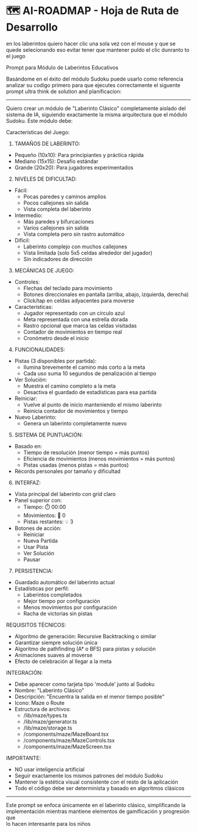 # 🗺️ AI-ROADMAP - Hoja de Ruta de Desarrollo

en los laberintos quiero hacer clic una sola vez con el mouse y que se quede selecionando eso evitar tener que mantener puldo el clic dunranto to el juego


Prompt para Módulo de Laberintos Educativos

  Basándome en el éxito del módulo Sudoku puede usarlo como referencia analizar su codigo primero para que ejecutes correctamente el siguente prompt ultra think de solution and planificacion:

  ---
  Quiero crear un módulo de "Laberinto Clásico" completamente aislado del         
  sistema de IA, siguiendo exactamente la misma arquitectura que el módulo        
  Sudoku. Este módulo debe:

  Características del Juego:

  1. TAMAÑOS DE LABERINTO:
  - Pequeño (10x10): Para principiantes y práctica rápida
  - Mediano (15x15): Desafío estándar
  - Grande (20x20): Para jugadores experimentados

  2. NIVELES DE DIFICULTAD:
  - Fácil:
    - Pocas paredes y caminos amplios
    - Pocos callejones sin salida
    - Vista completa del laberinto
  - Intermedio:
    - Más paredes y bifurcaciones
    - Varios callejones sin salida
    - Vista completa pero sin rastro automático
  - Difícil:
    - Laberinto complejo con muchos callejones
    - Vista limitada (solo 5x5 celdas alrededor del jugador)
    - Sin indicadores de dirección

  3. MECÁNICAS DE JUEGO:
  - Controles:
    - Flechas del teclado para movimiento
    - Botones direccionales en pantalla (arriba, abajo, izquierda, derecha)       
    - Click/tap en celdas adyacentes para moverse
  - Características:
    - Jugador representado con un círculo azul
    - Meta representada con una estrella dorada
    - Rastro opcional que marca las celdas visitadas
    - Contador de movimientos en tiempo real
    - Cronómetro desde el inicio

  4. FUNCIONALIDADES:
  - Pistas (3 disponibles por partida):
    - Ilumina brevemente el camino más corto a la meta
    - Cada uso suma 10 segundos de penalización al tiempo
  - Ver Solución:
    - Muestra el camino completo a la meta
    - Desactiva el guardado de estadísticas para esa partida
  - Reiniciar:
    - Vuelve al punto de inicio manteniendo el mismo laberinto
    - Reinicia contador de movimientos y tiempo
  - Nuevo Laberinto:
    - Genera un laberinto completamente nuevo

  5. SISTEMA DE PUNTUACIÓN:
  - Basado en:
    - Tiempo de resolución (menor tiempo = más puntos)
    - Eficiencia de movimientos (menos movimientos = más puntos)
    - Pistas usadas (menos pistas = más puntos)
  - Récords personales por tamaño y dificultad

  6. INTERFAZ:
  - Vista principal del laberinto con grid claro
  - Panel superior con:
    - Tiempo: ⏱️ 00:00
    - Movimientos: 👣 0
    - Pistas restantes: 💡 3
  - Botones de acción:
    - Reiniciar
    - Nueva Partida
    - Usar Pista
    - Ver Solución
    - Pausar

  7. PERSISTENCIA:
  - Guardado automático del laberinto actual
  - Estadísticas por perfil:
    - Laberintos completados
    - Mejor tiempo por configuración
    - Menos movimientos por configuración
    - Racha de victorias sin pistas

  REQUISITOS TÉCNICOS:
  - Algoritmo de generación: Recursive Backtracking o similar
  - Garantizar siempre solución única
  - Algoritmo de pathfinding (A* o BFS) para pistas y solución
  - Animaciones suaves al moverse
  - Efecto de celebración al llegar a la meta

  INTEGRACIÓN:
  - Debe aparecer como tarjeta tipo 'module' junto al Sudoku
  - Nombre: "Laberinto Clásico"
  - Descripción: "Encuentra la salida en el menor tiempo posible"
  - Icono: Maze o Route
  - Estructura de archivos:
    - /lib/maze/types.ts
    - /lib/maze/generator.ts
    - /lib/maze/storage.ts
    - /components/maze/MazeBoard.tsx
    - /components/maze/MazeControls.tsx
    - /components/maze/MazeScreen.tsx

  IMPORTANTE:
  - NO usar inteligencia artificial
  - Seguir exactamente los mismos patrones del módulo Sudoku
  - Mantener la estética visual consistente con el resto de la aplicación
  - Todo el código debe ser determinista y basado en algoritmos clásicos

  ---
  Este prompt se enfoca únicamente en el laberinto clásico, simplificando la      
  implementación mientras mantiene elementos de gamificación y progresión que     
   lo hacen interesante para los niños